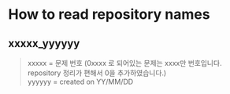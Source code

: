 # How to read repository names
## xxxxx_yyyyyy
> xxxxx = 문제 번호 (0xxxx 로 되어있는 문제는 xxxx만 번호입니다. repository 정리가 편해서 0을 추가하였습니다.) </br>
> yyyyyy = created on YY/MM/DD
